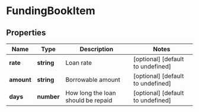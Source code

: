 # FundingBookItem

## Properties

Name | Type | Description | Notes
------------ | ------------- | ------------- | -------------
**rate** | **string** | Loan rate | [optional] [default to undefined]
**amount** | **string** | Borrowable amount | [optional] [default to undefined]
**days** | **number** | How long the loan should be repaid | [optional] [default to undefined]

